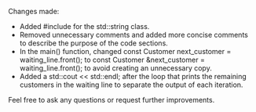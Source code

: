 Changes made:

- Added #include <string> for the std::string class.
- Removed unnecessary comments and added more concise comments to describe the purpose of the code sections.
- In the main() function, changed const Customer next_customer = waiting_line.front(); to const Customer &next_customer = waiting_line.front(); to avoid creating an unnecessary copy.
- Added a std::cout << std::endl; after the loop that prints the remaining customers in the waiting line to separate the output of each iteration.

Feel free to ask any questions or request further improvements.